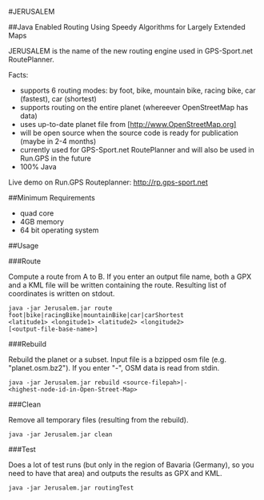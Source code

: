 #JERUSALEM

##Java Enabled Routing Using Speedy Algorithms for Largely Extended Maps 

JERUSALEM is the name of the new routing engine used in GPS-Sport.net RoutePlanner.

Facts:

* supports 6 routing modes: by foot, bike, mountain bike, racing bike, car (fastest), car (shortest)
* supports routing on the entire planet (whereever OpenStreetMap  has data)
* uses up-to-date planet file from [http://www.OpenStreetMap.org]
* will be open source when the source code is ready for publication (maybe in 2-4 months)
* currently used for GPS-Sport.net RoutePlanner and will also be used in Run.GPS in the future
* 100% Java

Live demo on Run.GPS Routeplanner: <http://rp.gps-sport.net>

##Minimum Requirements

* quad core
* 4GB memory
* 64 bit operating system

##Usage

###Route

Compute a route from A to B. If you enter an output file name, both a GPX and a KML file will be written containing the route. Resulting list of coordinates is written on stdout.

````
java -jar Jerusalem.jar route 
foot|bike|racingBike|mountainBike|car|carShortest 
<latitude1> <longitude1> <latitude2> <longitude2> 
[<output-file-base-name>]
````

###Rebuild

Rebuild the planet or a subset. Input file is a bzipped osm file (e.g. "planet.osm.bz2"). If you enter "-", OSM data is read from stdin.

```
java -jar Jerusalem.jar rebuild <source-filepah>|- 
<highest-node-id-in-Open-Street-Map>
```

###Clean

Remove all temporary files (resulting from the rebuild).

```
java -jar Jerusalem.jar clean
```

###Test

Does a lot of test runs (but only in the region of Bavaria (Germany), so you need to have that area) and outputs the results as GPX and KML.

```
java -jar Jerusalem.jar routingTest
```

